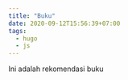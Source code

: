 ```yaml
---
title: "Buku"
date: 2020-09-12T15:56:39+07:00
tags:
  - hugo
  - js
---
```


Ini adalah rekomendasi buku
